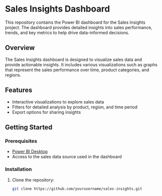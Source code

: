 # Sales Insights Dashboard

This repository contains the Power BI dashboard for the Sales Insights project. The dashboard provides detailed insights into sales performance, trends, and key metrics to help drive data-informed decisions.

## Overview

The Sales Insights dashboard is designed to visualize sales data and provide actionable insights. It includes various visualizations such as graphs that represent the sales performance over time, product categories, and regions.

## Features

- Interactive visualizations to explore sales data
- Filters for detailed analysis by product, region, and time period
- Export options for sharing insights

## Getting Started

### Prerequisites

- [Power BI Desktop]([https://powerbi.microsoft.com/en-us/desktop/](https://github.com/user-attachments/assets/f330c64c-b629-4891-8bb3-416895165a8e))
- Access to the sales data source used in the dashboard

### Installation

1. Clone the repository:
   ```bash
   git clone https://github.com/yourusername/sales-insights.git
